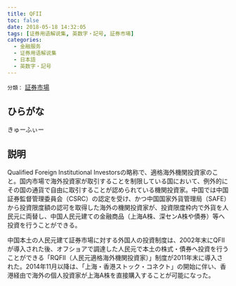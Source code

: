 ```yaml
---
title: QFII
toc: false
date: 2018-05-18 14:32:05
tags: [证券用语解说集, 英数字・記号, 証券市場]
categories:
  - 金融服务
  - 证券用语解说集
  - 日本語
  - 英数字・記号
---
```


`分類：` [証券市場](/tags/証券市場/)

## ひらがな

きゅーふぃー

## 説明

Qualified Foreign Institutional Investorsの略称で、適格海外機関投資家のこと。国内市場で海外投資家が取引することを制限している国において、例外的にその国の通貨で自由に取引することが認められている機関投資家。中国では中国証券監督管理委員会（CSRC）の認定を受け、かつ中国国家外貨管理局（SAFE）から投資限度額の認可を取得した海外の機関投資家が、投資限度枠内で外貨を人民元に両替し、中国人民元建ての金融商品（上海A株、深センA株や債券）等へ投資を行うことができる。

中国本土の人民元建て証券市場に対する外国人の投資制度は、2002年末にQFIIが導入された後、オフショアで調達した人民元で本土の株式・債券へ投資を行うことができる「RQFII（人民元適格海外機関投資家）」制度が2011年末に導入された。2014年11月以降は、「上海・香港ストック・コネクト」の開始に伴い、香港経由で海外の個人投資家が上海A株を直接購入することが可能になった。
